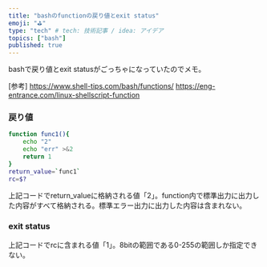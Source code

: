 ```yaml
---
title: "bashのfunctionの戻り値とexit status"
emoji: "⛳"
type: "tech" # tech: 技術記事 / idea: アイデア
topics: ["bash"]
published: true
---
```

bashで戻り値とexit statusがごっちゃになっていたのでメモ。

\[参考\]
https://www.shell-tips.com/bash/functions/
https://eng-entrance.com/linux-shellscript-function

### 戻り値

```bash
function func1(){
    echo "2"
    echo "err" >&2
    return 1
}
return_value=`func1`
rc=$?
```

上記コードでreturn_valueに格納される値「2」。function内で標準出力に出力した内容がすべて格納される。標準エラー出力に出力した内容は含まれない。

### exit status

上記コードでrcに含まれる値「1」。8bitの範囲である0-255の範囲しか指定できない。
